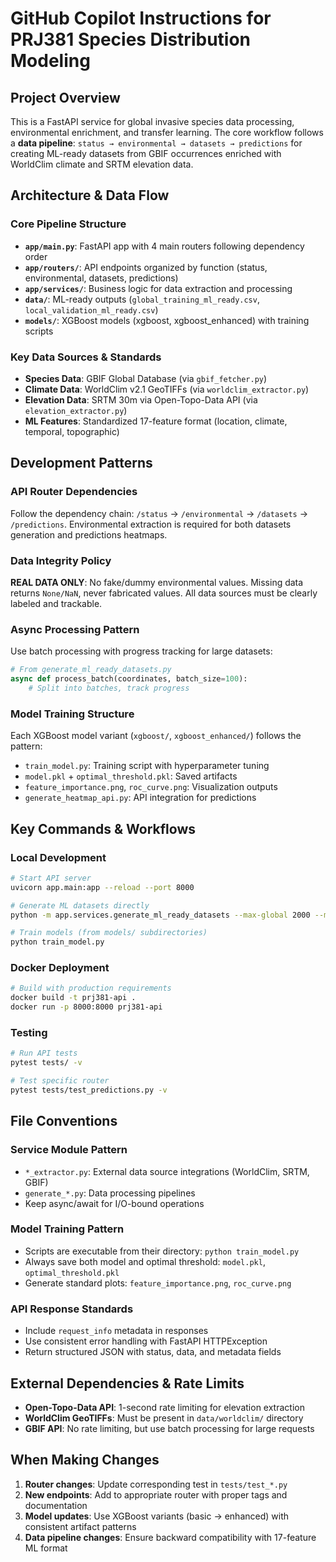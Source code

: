 # GitHub Copilot Instructions for PRJ381 Species Distribution Modeling

## Project Overview

This is a FastAPI service for global invasive species data processing, environmental enrichment, and transfer learning. The core workflow follows a **data pipeline**: `status → environmental → datasets → predictions` for creating ML-ready datasets from GBIF occurrences enriched with WorldClim climate and SRTM elevation data.

## Architecture & Data Flow

### Core Pipeline Structure

- **`app/main.py`**: FastAPI app with 4 main routers following dependency order
- **`app/routers/`**: API endpoints organized by function (status, environmental, datasets, predictions)
- **`app/services/`**: Business logic for data extraction and processing
- **`data/`**: ML-ready outputs (`global_training_ml_ready.csv`, `local_validation_ml_ready.csv`)
- **`models/`**: XGBoost models (xgboost, xgboost_enhanced) with training scripts

### Key Data Sources & Standards

- **Species Data**: GBIF Global Database (via `gbif_fetcher.py`)
- **Climate Data**: WorldClim v2.1 GeoTIFFs (via `worldclim_extractor.py`)
- **Elevation Data**: SRTM 30m via Open-Topo-Data API (via `elevation_extractor.py`)
- **ML Features**: Standardized 17-feature format (location, climate, temporal, topographic)

## Development Patterns

### API Router Dependencies

Follow the dependency chain: `/status` → `/environmental` → `/datasets` → `/predictions`. Environmental extraction is required for both datasets generation and predictions heatmaps.

### Data Integrity Policy

**REAL DATA ONLY**: No fake/dummy environmental values. Missing data returns `None/NaN`, never fabricated values. All data sources must be clearly labeled and trackable.

### Async Processing Pattern

Use batch processing with progress tracking for large datasets:

```python
# From generate_ml_ready_datasets.py
async def process_batch(coordinates, batch_size=100):
    # Split into batches, track progress
```

### Model Training Structure

Each XGBoost model variant (`xgboost/`, `xgboost_enhanced/`) follows the pattern:

- `train_model.py`: Training script with hyperparameter tuning
- `model.pkl` + `optimal_threshold.pkl`: Saved artifacts
- `feature_importance.png`, `roc_curve.png`: Visualization outputs
- `generate_heatmap_api.py`: API integration for predictions

## Key Commands & Workflows

### Local Development

```bash
# Start API server
uvicorn app.main:app --reload --port 8000

# Generate ML datasets directly
python -m app.services.generate_ml_ready_datasets --max-global 2000 --max-local 500 --batch-size 100 --verbose

# Train models (from models/ subdirectories)
python train_model.py
```

### Docker Deployment

```bash
# Build with production requirements
docker build -t prj381-api .
docker run -p 8000:8000 prj381-api
```

### Testing

```bash
# Run API tests
pytest tests/ -v

# Test specific router
pytest tests/test_predictions.py -v
```

## File Conventions

### Service Module Pattern

- `*_extractor.py`: External data source integrations (WorldClim, SRTM, GBIF)
- `generate_*.py`: Data processing pipelines
- Keep async/await for I/O-bound operations

### Model Training Pattern

- Scripts are executable from their directory: `python train_model.py`
- Always save both model and optimal threshold: `model.pkl`, `optimal_threshold.pkl`
- Generate standard plots: `feature_importance.png`, `roc_curve.png`

### API Response Standards

- Include `request_info` metadata in responses
- Use consistent error handling with FastAPI HTTPException
- Return structured JSON with status, data, and metadata fields

## External Dependencies & Rate Limits

- **Open-Topo-Data API**: 1-second rate limiting for elevation extraction
- **WorldClim GeoTIFFs**: Must be present in `data/worldclim/` directory
- **GBIF API**: No rate limiting, but use batch processing for large requests

## When Making Changes

1. **Router changes**: Update corresponding test in `tests/test_*.py`
2. **New endpoints**: Add to appropriate router with proper tags and documentation
3. **Model updates**: Use XGBoost variants (basic → enhanced) with consistent artifact patterns
4. **Data pipeline changes**: Ensure backward compatibility with 17-feature ML format
